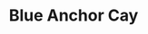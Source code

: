 ---
layout: post
title: Blue Anchor Cay
tags:
- Signs
image: /images/portfolio/blue-anchor-cay.jpg
imgurl: 
---